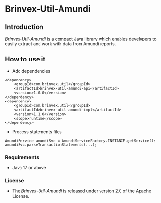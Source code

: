 # Brinvex-Util-Amundi

## Introduction

_Brinvex-Util-Amundi_ is a compact Java library which enables developers 
to easily extract and work with data from Amundi reports.

## How to use it
 
- Add dependencies
````
<dependency>
    <groupId>com.brinvex.util</groupId>
    <artifactId>brinvex-util-amundi-api</artifactId>
    <version>1.0.0</version>
</dependency>
<dependency>
    <groupId>com.brinvex.util</groupId>
    <artifactId>brinvex-util-amundi-impl</artifactId>
    <version>1.1.0</version>
    <scope>runtime</scope>
</dependency>
````
- Process statements files 
````
AmundiService amundiSvc = AmundiServiceFactory.INSTANCE.getService();
amundiSvc.parseTransactionStatements(...); 
````

### Requirements
- Java 17 or above

### License

- The _Brinvex-Util-Amundi_ is released under version 2.0 of the Apache License.
